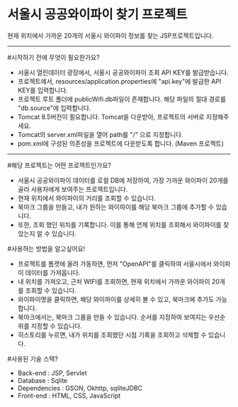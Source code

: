 # 서울시 공공와이파이 찾기 프로젝트
 현재 위치에서 가까운 20개의 서울시 와이파이 정보를 찾는 JSP프로젝트입니다.
 
<hr>

#시작하기 전에 무엇이 필요한가요?
- 서울시 열린데이터 광장에서, 서울시 공공와이파이 조회 API KEY를 발급받습니다.
- 프로젝트에서, resources/application.properties에 "api.key"에 발급한 API KEY를 입력합니다.
- 프로젝트 루트 폴더에 publicWifi.db파일이 존재합니다. 해당 파일의 절대 경로를 "db.source"에 입력합니다.
- Tomcat 8.5버전이 필요합니다. Tomcat을 다운받아, 프로젝트의 서버로 지정해주세요.
- Tomcat의 server.xml파일을 열어 path를 "/" 으로 지정합니다.
- pom.xml에 구성된 의존성을 프로젝트에 다운받도록 합니다. (Maven 프로젝트)

<hr>

#해당 프로젝트는 어떤 프로젝트인가요?
- 서울시 공공와이파이 데이터를 로컬 DB에 저장하여, 가장 가까운 와이파이 20개를 골라 사용자에게 보여주는 프로젝트입니다.
- 현재 위치에서 와이파이의 거리를 조회할 수 있습니다.
- 북마크 그룹을 만들고, 내가 원하는 와이파이를 해당 북마크 그룹에 추가할 수 있습니다.
- 또한, 조회 했던 위치를 기록합니다. 이를 통해 언제 위치를 조회해서 와이파이를 찾았는지 알 수 있습니다.


#사용하는 방법을 알고싶어요!
- 프로젝트를 톰캣에 올려 가동하면, 먼저 "OpenAPI"를 클릭하여 서울시에서 와이파이 데이터를 가져옵니다.
- 내 위치를 가져오고, 근처 WIFI를 조회하면, 현재 위치에서 가까운 와이파이 20개를 조회할 수 있습니다.
- 와이파이명을 클릭하면, 해당 와이파이를 상세히 볼 수 있고, 북마크에 추가도 가능합니다.
- 북마크에서는, 북마크 그룹을 만들 수 있습니다. 순서를 지정하여 보여지는 우선순위를 지정할 수 있습니다.
- 히스토리를 누르면, 내가 위치를 조회했던 시점 기록을 조회하고 삭제할 수 있습니다.


#사용된 기술 스택?
- Back-end : JSP, Servlet
- Database : Sqlite
- Dependencies : GSON, Okhttp, sqliteJDBC
- Front-end : HTML, CSS, JavaScript

